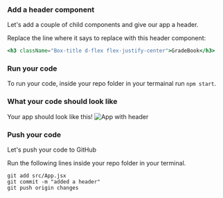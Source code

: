 ### Add a header component
Let's add a couple of child components and give our app a header.

Replace the line where it says to replace with this header component:

```jsx
<h3 className="Box-title d-flex flex-justify-center">GradeBook</h3>
```

### Run your code
To run your code, inside your repo folder in your termainal run `npm start`.

### What your code should look like

Your app should look like this!
![App with header](https://user-images.githubusercontent.com/25253905/61294086-eb352e80-a789-11e9-96ab-8b6cb09b3791.png)

### Push your code
Let's push your code to GitHub

Run the following lines inside your repo folder in your terminal.

```
git add src/App.jsx
git commit -m "added a header"
git push origin changes
```
